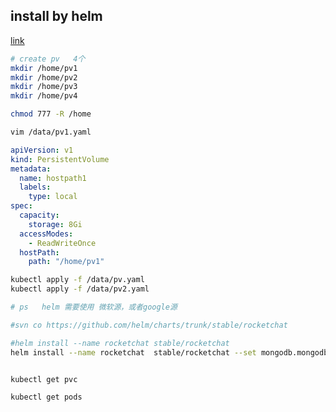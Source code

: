 ## install by helm

[link](https://github.com/helm/charts/tree/master/stable/rocketchat)

```bash
# create pv   4个
mkdir /home/pv1
mkdir /home/pv2
mkdir /home/pv3
mkdir /home/pv4

chmod 777 -R /home

vim /data/pv1.yaml
```

```yaml
apiVersion: v1
kind: PersistentVolume
metadata:
  name: hostpath1
  labels:
    type: local
spec:
  capacity:
    storage: 8Gi
  accessModes:
    - ReadWriteOnce
  hostPath:
    path: "/home/pv1"

```





```bash
kubectl apply -f /data/pv.yaml
kubectl apply -f /data/pv2.yaml

# ps   helm 需要使用 微软源，或者google源

#svn co https://github.com/helm/charts/trunk/stable/rocketchat

#helm install --name rocketchat stable/rocketchat
helm install --name rocketchat  stable/rocketchat --set mongodb.mongodbPassword=$(echo -n $(openssl rand -base64 32)),mongodb.mongodbRootPassword=$(echo -n $(openssl rand -base64 32))


kubectl get pvc

kubectl get pods
```

